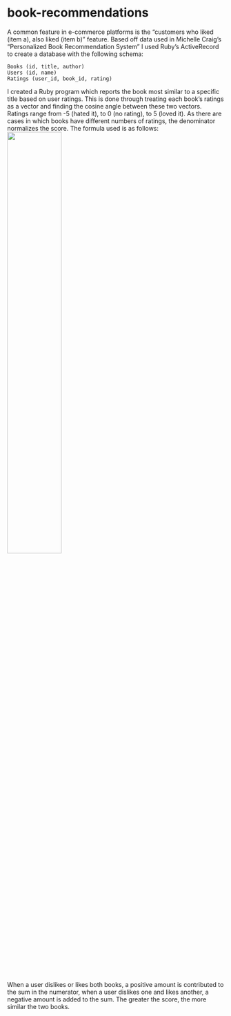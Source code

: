 # book-recommendations

A common feature in e-commerce platforms is the “customers who liked (item a), also liked (item b)” feature. Based off data used in Michelle Craig’s “Personalized Book Recommendation System” I used Ruby’s ActiveRecord to create a database with the following schema:
```
Books (id, title, author)
Users (id, name)
Ratings (user_id, book_id, rating)
```

I created a Ruby program which reports the book most similar to a specific title based on user ratings. This is done through treating each book’s ratings as a vector and finding the cosine angle between these two vectors. Ratings range from -5 (hated it), to 0 (no rating), to 5 (loved it). As there are cases in which books have different numbers of ratings, the denominator normalizes the score. The formula used is as follows:
<img src="https://user-images.githubusercontent.com/69866375/92309376-01481480-ef73-11ea-8f82-0020033c1ef4.png" width="50%" height=auto> 
<!--![Screenshot (55)](https://user-images.githubusercontent.com/69866375/92309376-01481480-ef73-11ea-8f82-0020033c1ef4.png)-->

When a user dislikes or likes both books, a positive amount is contributed to the sum in the numerator, when a user dislikes one and likes another, a negative amount is added to the sum. The greater the score, the more similar the two books.

